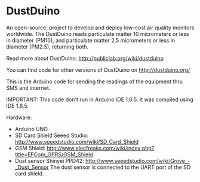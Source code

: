 # DustDuino

An open-source, project to develop and deploy low-cost air quality monitors worldwide. The DustDuino reads 
particulate matter 10 micrometers or less in diameter (PM10), and particulate matter 2.5 micrometers or less in 
diameter (PM2.5), returning both.

Read more about DustDuino: http://publiclab.org/wiki/dustduino

You can find code for other versions of DustDuino on http://dustduino.org/

This is the Arduino code for sending the readings of the equipment thru SMS and internet.

IMPORTANT: This code don't run in Arduino IDE 1.0.5. It was compiled using IDE 1.6.5.

Hardware:
- Arduino UNO
- SD Card Shield Seeed Studio: http://www.seeedstudio.com/wiki/SD_Card_Shield 
- GSM Shield: http://www.elecfreaks.com/wiki/index.php?title=EFCom_GPRS/GSM_Shield
- Dust sensor Shinyei PPD42: http://www.seeedstudio.com/wiki/Grove_-_Dust_Sensor
The dust sensor is connected to the UART port of the SD card shield.
